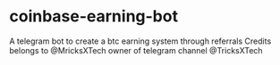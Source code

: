 # coinbase-earning-bot
A telegram bot to create a btc earning system through referrals
Credits belongs to @MricksXTech owner of telegram channel 
@TricksXTech
